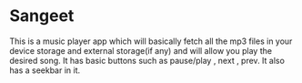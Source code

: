 # Sangeet
This is a music player app which will basically fetch all the mp3 files in your device storage and external storage(if any) and will allow you play the desired song. It has basic buttons such as pause/play , next , prev. It also has a seekbar in it.
